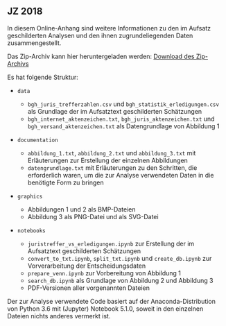 ## JZ 2018

In diesem Online-Anhang sind weitere Informationen zu den im Aufsatz geschilderten Analysen 
und den ihnen zugrundeliegenden Daten zusammengestellt.

Das Zip-Archiv kann hier heruntergeladen werden: [Download des Zip-Archivs](https://github.com/QuantLaw/jz-2018/zipball/master)

Es hat folgende Struktur:

* `data`
  - `bgh_juris_trefferzahlen.csv` und `bgh_statistik_erledigungen.csv` als Grundlage der im
    Aufsatztext geschilderten Schätzungen
  - `bgh_internet_aktenzeichen.txt`, `bgh_juris_aktenzeichen.txt` und `bgh_versand_aktenzeichen.txt`
    als Datengrundlage von Abbildung 1

* `documentation`
  - `abbildung_1.txt`, `abbildung_2.txt` und `abbildung_3.txt` mit Erläuterungen zur Erstellung
    der einzelnen Abbildungen
  - `datengrundlage.txt` mit Erläuterungen zu den Schritten, die erforderlich waren, um die 
    zur Analyse verwendeten Daten in die benötigte Form zu bringen

* `graphics`
  - Abbildungen 1 und 2 als BMP-Dateien
  - Abbildung 3 als PNG-Datei und als SVG-Datei

* `notebooks`
  - `juristreffer_vs_erledigungen.ipynb` zur Erstellung der im Aufsatztext geschilderten Schätzungen
  - `convert_to_txt.ipynb`, `split_txt.ipynb` und `create_db.ipynb` zur Vorverarbeitung der Entscheidungsdaten
  - `prepare_venn.ipynb` zur Vorbereitung von Abbildung 1
  - `search_db.ipynb` als Grundlage von Abbildung 2 und Abbildung 3
  - PDF-Versionen aller vorgenannten Dateien

Der zur Analyse verwendete Code basiert auf der Anaconda-Distribution von Python 3.6
mit (Jupyter) Notebook 5.1.0, soweit in den einzelnen Dateien nichts anderes vermerkt ist. 
